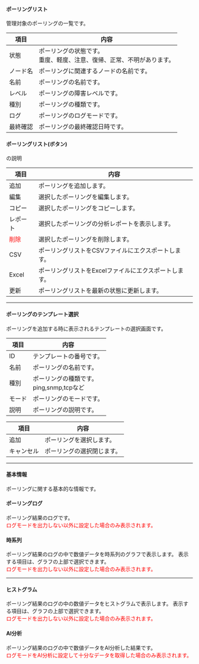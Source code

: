 #### ポーリングリスト
<div class="text-xl mb-2 text-left">
管理対象のポーリングの一覧です。
</div>

<div class="text-xl">

|項目|内容|
|----|----|
|状態|ポーリングの状態です。<br>重度、軽度、注意、復帰、正常、不明があります。|
|ノード名|ポーリングに関連するノードの名前です。|
|名前|ポーリングの名前です。|
|レベル|ポーリングの障害レベルです。|
|種別|ポーリングの種類です。|
|ログ|ポーリングのログモードです。|
|最終確認|ポーリングの最終確認日時です。|

</div>

>>>
#### ポーリングリスト(ボタン)
の説明
<div class="text-lg">

|項目|内容|
|----|----|
|追加|ポーリングを追加します。|
|編集|選択したポーリングを編集します。|
|コピー|選択したポーリングをコピーします。|
|レポート|選択したポーリングの分析レポートを表示します。|
|<span style="color:red;">削除</span>|選択したポーリングを削除します。|
|CSV|ポーリングリストをCSVファイルにエクスポートします。|
|Excel|ポーリングリストをExcelファイルにエクスポートします。|
|更新|ポーリングリストを最新の状態に更新します。|

</div>


---
#### ポーリングのテンプレート選択

<div class="text-xl">
ポーリングを追加する時に表示されるテンプレートの選択画面です。
</div>

<div class="text-lg">

|項目|内容|
|----|----|
|ID|テンプレートの番号です。|
|名前|ポーリングの名前です。|
|種別|ポーリングの種類です。<br>ping,snmp,tcpなど|
|モード|ポーリングのモードです。|
|説明|ポーリングの説明です。|

</div>

<div class="text-lg">

|項目|内容|
|----|----|
|追加|ポーリングを選択します。|
|キャンセル|ポーリングの選択閉じます。|

</div>


---
#### 基本情報
<div class="text-xl mb-4">
ポーリングに関する基本的な情報です。
</div>

#### ポーリングログ
<div class="text-xl mb-4">
ポーリング結果のログです。<br>
<span style="color:red;">ログモードを出力しない以外に設定した場合のみ表示されます。</span>
</div>

#### 時系列
<div class="text-xl mb-4">
ポーリング結果のログの中で数値データを時系列のグラフで表示します。
表示する項目は、グラフの上部で選択できます。<br>
<span style="color:red;">ログモードを出力しない以外に設定した場合のみ表示されます。</span>

</div>

---
#### ヒストグラム
<div class="text-xl mb-4">
ポーリング結果のログの中の数値データをヒストグラムで表示します。
表示する項目は、グラフの上部で選択できます。<br>
<span style="color:red;">ログモードを出力しない以外に設定した場合のみ表示されます。</span>

</div>

#### AI分析
<div class="text-xl mb-4">
ポーリング結果のログの中で数値データをAI分析した結果です。<br>
<span style="color:red;">ログモードをAI分析に設定して十分なデータを取得した場合のみ表示されます。</span>
</div>

